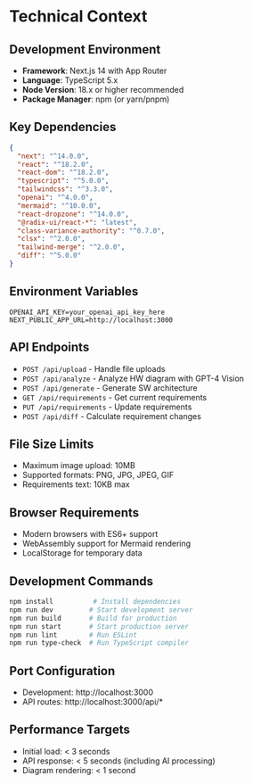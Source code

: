 # Technical Context

## Development Environment
- **Framework**: Next.js 14 with App Router
- **Language**: TypeScript 5.x
- **Node Version**: 18.x or higher recommended
- **Package Manager**: npm (or yarn/pnpm)

## Key Dependencies
```json
{
  "next": "^14.0.0",
  "react": "^18.2.0",
  "react-dom": "^18.2.0",
  "typescript": "^5.0.0",
  "tailwindcss": "^3.3.0",
  "openai": "^4.0.0",
  "mermaid": "^10.0.0",
  "react-dropzone": "^14.0.0",
  "@radix-ui/react-*": "latest",
  "class-variance-authority": "^0.7.0",
  "clsx": "^2.0.0",
  "tailwind-merge": "^2.0.0",
  "diff": "^5.0.0"
}
```

## Environment Variables
```env
OPENAI_API_KEY=your_openai_api_key_here
NEXT_PUBLIC_APP_URL=http://localhost:3000
```

## API Endpoints
- `POST /api/upload` - Handle file uploads
- `POST /api/analyze` - Analyze HW diagram with GPT-4 Vision
- `POST /api/generate` - Generate SW architecture
- `GET /api/requirements` - Get current requirements
- `PUT /api/requirements` - Update requirements
- `POST /api/diff` - Calculate requirement changes

## File Size Limits
- Maximum image upload: 10MB
- Supported formats: PNG, JPG, JPEG, GIF
- Requirements text: 10KB max

## Browser Requirements
- Modern browsers with ES6+ support
- WebAssembly support for Mermaid rendering
- LocalStorage for temporary data

## Development Commands
```bash
npm install          # Install dependencies
npm run dev         # Start development server
npm run build       # Build for production
npm run start       # Start production server
npm run lint        # Run ESLint
npm run type-check  # Run TypeScript compiler
```

## Port Configuration
- Development: http://localhost:3000
- API routes: http://localhost:3000/api/*

## Performance Targets
- Initial load: < 3 seconds
- API response: < 5 seconds (including AI processing)
- Diagram rendering: < 1 second
